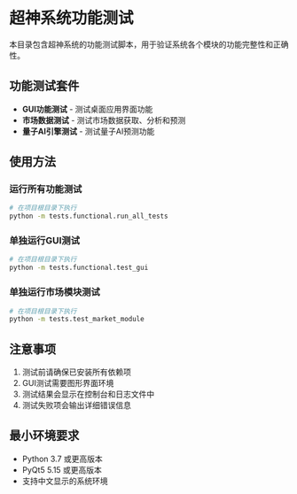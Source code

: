 # 超神系统功能测试

本目录包含超神系统的功能测试脚本，用于验证系统各个模块的功能完整性和正确性。

## 功能测试套件

- **GUI功能测试** - 测试桌面应用界面功能
- **市场数据测试** - 测试市场数据获取、分析和预测
- **量子AI引擎测试** - 测试量子AI预测功能

## 使用方法

### 运行所有功能测试

```bash
# 在项目根目录下执行
python -m tests.functional.run_all_tests
```

### 单独运行GUI测试

```bash
# 在项目根目录下执行
python -m tests.functional.test_gui
```

### 单独运行市场模块测试

```bash
# 在项目根目录下执行
python -m tests.test_market_module
```

## 注意事项

1. 测试前请确保已安装所有依赖项
2. GUI测试需要图形界面环境
3. 测试结果会显示在控制台和日志文件中
4. 测试失败项会输出详细错误信息

## 最小环境要求

- Python 3.7 或更高版本
- PyQt5 5.15 或更高版本
- 支持中文显示的系统环境 